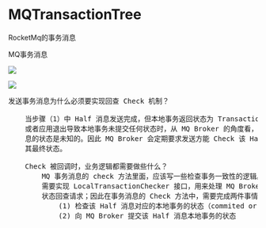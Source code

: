 # MQTransactionTree
RocketMq的事务消息


MQ事务消息

![](https://i.imgur.com/PcVxQtd.png)

![](https://i.imgur.com/VwPJyTE.png)

<pre>
发送事务消息为什么必须要实现回查 Check 机制？

    当步骤（1）中 Half 消息发送完成，但本地事务返回状态为 TransactionStatus.Unknow，
    或者应用退出导致本地事务未提交任何状态时，从 MQ Broker 的角度看，这条 Half 状态的消
    息的状态是未知的。因此 MQ Broker 会定期要求发送方能 Check 该 Half 状态消息，并上报
    其最终状态。

    Check 被回调时，业务逻辑都需要做些什么？
        MQ 事务消息的 check 方法里面，应该写一些检查事务一致性的逻辑。MQ 发送事务消息时
        需要实现 LocalTransactionChecker 接口，用来处理 MQ Broker 主动发起的本地事务
        状态回查请求；因此在事务消息的 Check 方法中，需要完成两件事情：
            (1) 检查该 Half 消息对应的本地事务的状态（commited or rollback）；
            (2) 向 MQ Broker 提交该 Half 消息本地事务的状态
</pre>